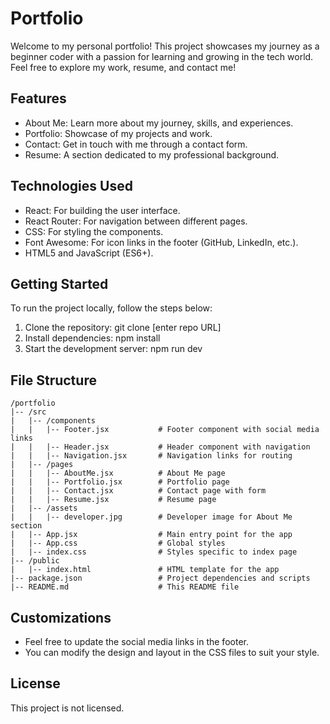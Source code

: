 # Portfolio

Welcome to my personal portfolio! This project showcases my journey as a beginner coder with a passion for learning and growing in the tech world. Feel free to explore my work, resume, and contact me!

## Features
* About Me: Learn more about my journey, skills, and experiences.
* Portfolio: Showcase of my projects and work.
* Contact: Get in touch with me through a contact form.
* Resume: A section dedicated to my professional background.

## Technologies Used
* React: For building the user interface.
* React Router: For navigation between different pages.
* CSS: For styling the components.
* Font Awesome: For icon links in the footer (GitHub, LinkedIn, etc.).
* HTML5 and JavaScript (ES6+).

## Getting Started
To run the project locally, follow the steps below:

1. Clone the repository: git clone [enter repo URL]
2. Install dependencies: npm install 
3. Start the development server: npm run dev

## File Structure
```
/portfolio
|-- /src
|   |-- /components
|   |   |-- Footer.jsx           # Footer component with social media links
|   |   |-- Header.jsx           # Header component with navigation
|   |   |-- Navigation.jsx       # Navigation links for routing
|   |-- /pages
|   |   |-- AboutMe.jsx          # About Me page
|   |   |-- Portfolio.jsx        # Portfolio page
|   |   |-- Contact.jsx          # Contact page with form
|   |   |-- Resume.jsx           # Resume page
|   |-- /assets
|   |   |-- developer.jpg        # Developer image for About Me section
|   |-- App.jsx                  # Main entry point for the app
|   |-- App.css                  # Global styles
|   |-- index.css                # Styles specific to index page
|-- /public
|   |-- index.html               # HTML template for the app
|-- package.json                 # Project dependencies and scripts
|-- README.md                    # This README file
```
## Customizations
* Feel free to update the social media links in the footer.
* You can modify the design and layout in the CSS files to suit your style.

## License
This project is not licensed. 